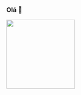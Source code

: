 ### Olá 👋

<div>
  <img height="180em" src="https://github-readme-stats.vercel.app/api?username=felipe-augusto&count_private=true&show_icons=true"/>
</div>

<!--
**felipe-augusto/felipe-augusto** is a ✨ _special_ ✨ repository because its `README.md` (this file) appears on your GitHub profile.

Here are some ideas to get you started:

- 🔭 I’m currently working on ...
- 🌱 I’m currently learning ...
- 👯 I’m looking to collaborate on ...
- 🤔 I’m looking for help with ...
- 💬 Ask me about ...
- 📫 How to reach me: ...
- 😄 Pronouns: ...
- ⚡ Fun fact: ...
-->
